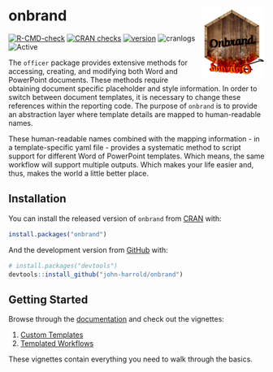 
<!-- README.md is generated from README.Rmd. Please edit that file -->

# onbrand <img src="man/figures/onbrand_logo.png" align="right" height="138.5" />

<!-- badges: start -->

[![R-CMD-check](https://github.com/john-harrold/onbrand/workflows/R-CMD-check/badge.svg)](https://github.com/john-harrold/onbrand/actions)
[![CRAN
checks](https://badges.cranchecks.info/worst/onbrand.svg)](https://cran.r-project.org/web/checks/check_results_onbrand.html)
[![version](https://www.r-pkg.org/badges/version/onbrand)](https://CRAN.R-project.org/package=onbrand)
![cranlogs](https://cranlogs.r-pkg.org/badges/onbrand)
![Active](https://www.repostatus.org/badges/latest/active.svg)
<!-- badges: end -->

The `officer` package provides extensive methods for accessing,
creating, and modifying both Word and PowerPoint documents. These
methods require obtaining document specific placeholder and style
information. In order to switch between document templates, it is
necessary to change these references within the reporting code. The
purpose of `onbrand` is to provide an abstraction layer where template
details are mapped to human-readable names.

These human-readable names combined with the mapping information - in a
template-specific yaml file - provides a systematic method to script
support for different Word of PowerPoint templates. Which means, the
same workflow will support multiple outputs. Which makes your life
easier and, thus, makes the world a little better place.

## Installation

You can install the released version of `onbrand` from
[CRAN](https://cran.r-project.org/package=onbrand) with:

``` r
install.packages("onbrand")
```

And the development version from
[GitHub](https://github.com/john-harrold/onbrand) with:

``` r
# install.packages("devtools")
devtools::install_github("john-harrold/onbrand")
```

## Getting Started

Browse through the [documentation](https://onbrand.ubiquity.tools/) and
check out the vignettes:

1.  [Custom
    Templates](https://onbrand.ubiquity.tools/articles/Custom_Office_Templates.html)
2.  [Templated
    Workflows](https://onbrand.ubiquity.tools/articles/Creating_Templated_Office_Workflows.html)

These vignettes contain everything you need to walk through the basics.
